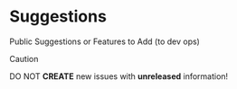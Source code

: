 # Suggestions
Public Suggestions or Features to Add (to dev ops)

> [!CAUTION]
> DO NOT **CREATE** new issues with __unreleased__ information!
